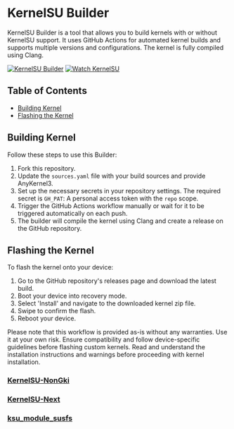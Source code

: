 # KernelSU Builder

KernelSU Builder is a tool that allows you to build kernels with or without KernelSU support. It uses GitHub Actions for automated kernel builds and supports multiple versions and configurations. The kernel is fully compiled using Clang.

[![KernelSU Builder](https://github.com/ggsasda/KernelSU_Builder/actions/workflows/build_kernel.yml/badge.svg)](https://github.com/ggsasda/KernelSU_Builder/actions/workflows/build_kernel.yml)
[![Watch KernelSU](https://github.com/ggsasda/KernelSU_Builder/actions/workflows/watch_ksu.yml/badge.svg)](https://github.com/ggsasda/KernelSU_Builder/actions/workflows/watch_ksu.yml)

## Table of Contents
- [Building Kernel](#building-kernel)
- [Flashing the Kernel](#flashing-the-kernel)

## Building Kernel

Follow these steps to use this Builder:

1. Fork this repository.
2. Update the `sources.yaml` file with your build sources and provide AnyKernel3.
3. Set up the necessary secrets in your repository settings. The required secret is `GH_PAT`: A personal access token with the `repo` scope.
4. Trigger the GitHub Actions workflow manually or wait for it to be triggered automatically on each push.
5. The builder will compile the kernel using Clang and create a release on the GitHub repository.

## Flashing the Kernel

To flash the kernel onto your device:

1. Go to the GitHub repository's releases page and download the latest build.
2. Boot your device into recovery mode.
3. Select 'Install' and navigate to the downloaded kernel zip file.
4. Swipe to confirm the flash.
5. Reboot your device.

Please note that this workflow is provided as-is without any warranties. Use it at your own risk. Ensure compatibility and follow device-specific guidelines before flashing custom kernels. Read and understand the installation instructions and warnings before proceeding with kernel installation.

### [KernelSU-NonGki](https://github.com/rsuntk/KernelSU)
### [KernelSU-Next](https://github.com/rifsxd/KernelSU-Next)
### [ksu_module_susfs](https://github.com/sidex15/ksu_module_susfs)